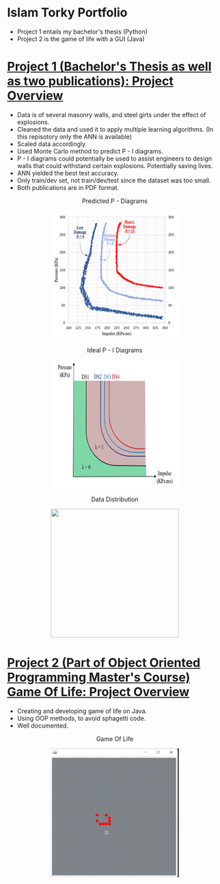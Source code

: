 # Islam Torky Portfolio
* Project 1 entails my bachelor's thesis (Python)
* Project 2 is the game of life with a GUI (Java)


# [Project 1 (Bachelor's Thesis as well as two publications): Project Overview](https://github.com/Torky24/Islam_Portfolio/tree/main/Python%20Projects/Bachelor's%20Thesis%20%26%20Publications%20Project)
* Data is of several masonry walls, and steel girts under the effect of explosions.
* Cleaned the data and used it to apply multiple learning algorithms. (In this repisotory only the ANN is available)
* Scaled data accordingly.
* Used Monte Carlo method to predict P - I diagrams.
* P - I diagrams could potentially be used to assist engineers to design walls that could withstand certain explosions. Potentially saving lives.
* ANN yielded the best test accuracy.
* Only train/dev set, not train/dev/test since the dataset was too small.
* Both publications are in PDF format.


<p align="center">
    Predicted P - Diagrams
</p>

<p align="center">
  <img 
    width="300"
    height="300"
    src="images/Predicted%20P%20-%20I%20Diagrams.png"
  >
</p>



<p align="center">
    Ideal P - I Diagrams
</p>

<p align="center">
  <img 
    width="300"
    height="300"
    src="images/ideal%20p%20-%20i%20diagram.png"
  >
</p>


<p align="center">
    Data Distribution
</p>
<p align="center">
  <img 
    width="300"
    height="300"
    src="=images/data%20distribution.png"
  >
</p>


# [Project 2 (Part of Object Oriented Programming Master's Course) Game Of Life: Project Overview](https://github.com/Torky24/Islam_Portfolio/tree/main/Java%20Projects/Game%20Of%20Life%20Project)
* Creating and developing game of life on Java.
* Using OOP methods, to avoid sphagetti code.
* Well documented.

<p align="center">
    Game Of Life
</p>
<p align="center">
  <img 
    width="300"
    height="300"
    src="images/Pattern%202%20-%2010th%20Gen.png"
  >
</p>
